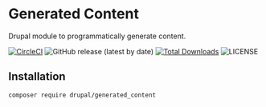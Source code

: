 # Generated Content
Drupal module to programmatically generate content.

[![CircleCI](https://circleci.com/gh/drevops/generated_content/tree/9.x.svg?style=shield)](https://circleci.com/gh/drevops/generated_content/tree/9.x)
![GitHub release (latest by date)](https://img.shields.io/github/v/release/drevops/generated_content)
[![Total Downloads](https://poser.pugx.org/drevops/generated_content/downloads)](https://packagist.org/packages/drevops/generated_content)
![LICENSE](https://img.shields.io/github/license/drevops/generated_content)

## Installation

    composer require drupal/generated_content
